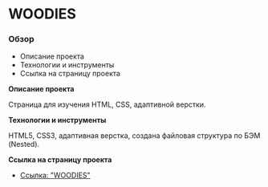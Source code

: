 # WOODIES

### Обзор
* Описание проекта
* Технологии и инструменты
* Cсылка на страницу проекта

**Описание проекта**

Страница для изучения HTML, CSS, адаптивной верстки.

**Технологии и инструменты**

HTML5, CSS3, адаптивная верстка, создана файловая структура по БЭМ (Nested).

**Cсылка на страницу проекта**

* [Ссылка: "WOODIES"](https://mariyazakharova73.github.io/Woodies/index.html)

<!-- **Макет WOODIES**

* [Ссылка: "WOODIES"](https://www.figma.com/file/Ysec9ziDoPyuZzEBuTUM2u/Maxim-Chechenev---01%2Fextra-task?node-id=5%3A3) -->